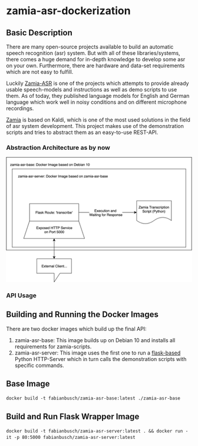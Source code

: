 # zamia-asr-dockerization

## Basic Description

There are many open-source projects available to build an automatic speech recognition (asr) system. But with all of these libraries/systems, there comes a huge demand for in-depth knowledge to develop some asr on your own. Furthermore, there are hardware and data-set requirements which are not easy to fulfill.

Luckily [Zamia-ASR](http://zamia-speech.org/asr/) is one of the projects which attempts to provide already usable speech-models and instructions as well as demo scripts to use them. As of today, they published language models for English and German language which work well in noisy conditions and on different microphone recordings.

[Zamia](http://zamia-speech.org/asr/) is based on Kaldi, which is one of the most used solutions in the field of asr system development. This project makes use of the demonstration scripts and tries to abstract them as an easy-to-use REST-API.

### Abstraction Architecture as by now

![Architecture Draft](abstraction_architecture.jpg)

### API Usage

## Building and Running the Docker Images

There are two docker images which build up the final API:

1. zamia-asr-base: This image builds up on Debian 10 and installs all requirements for zamia-scripts.
2. zamia-asr-server: This image uses the first one to run a [flask-based](https://flask.palletsprojects.com/en/1.1.x/) Python HTTP-Server which in turn calls the demonstration scripts with specific commands.

## Base Image

```docker build -t fabianbusch/zamia-asr-base:latest ./zamia-asr-base```

## Build and Run Flask Wrapper Image

```docker build -t fabianbusch/zamia-asr-server:latest . && docker run -it -p 80:5000 fabianbusch/zamia-asr-server:latest```